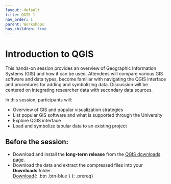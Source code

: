 ```yaml
---
layout: default
title: QGIS 1
nav_order: 1
parent: Workshops
has_children: true
---
```


# Introduction to QGIS

This hands-on session provides an overview of Geographic Information Systems (GIS) and how it can be used. Attendees will compare various GIS software and data types, become familiar with navigating the QGIS interface and procedures for adding and symbolizing data. Discussion will be centered on integrating researcher data with secondary data sources.  

In this session, participants will:  
- Overview of  GIS and popular visualization strategies  
-	List popular GIS software and what is supported through the University  
- Explore QGIS interface  
-	Load and symbolize tabular data to an existing project  

## Before the session:
- Download and install the **long-term release** from the [QGIS downloads page](https://qgis.org/en/site/forusers/download.html).
- Download the data and extract the compressed files into your **Downloads** folder.  
[Download](https://www.dropbox.com/){: .btn .btn-blue }
{: .prereq}

